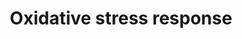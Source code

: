 ---
annotations:
- id: PW:0000378
  parent: regulatory pathway
  type: Pathway Ontology
  value: oxidative stress response pathway
authors:
- N.Reyes
- MaintBot
- I.Reyes
- Ddigles
- Eweitz
description: ''
last-edited: 2021-05-16
organisms:
- Rattus norvegicus
redirect_from:
- /index.php/Pathway:WP173
- /instance/WP173
revision: null
schema-jsonld:
- '@context': https://schema.org/
  '@id': https://wikipathways.github.io/pathways/WP173.html
  '@type': Dataset
  creator:
    '@type': Organization
    name: WikiPathways
  description: ''
  keywords:
  - Cat
  - Cyba
  - Cyp1a1
  - Fos
  - GSTT2
  - Gclc
  - Gpx1
  - Gpx3
  - Gsr
  - Hmox1
  - Junb
  - MT1X
  - Maoa
  - Mapk10
  - Mapk14
  - Mgst1
  - Nfix
  - Nfkb1
  - Nqo1
  - Nrf2
  - Sod1
  - Sod2
  - Sod3
  - Sp1
  - Txn2
  - Txnrd1
  - Txnrd2
  - Ugt1a6
  - Xdh
  license: CC0
  name: Oxidative stress response
seo: CreativeWork
title: Oxidative stress response
wpid: WP173
---